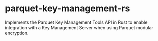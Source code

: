 # parquet-key-management-rs
Implements the Parquet Key Management Tools API in Rust to enable integration with a Key Management Server when using Parquet modular encryption.

